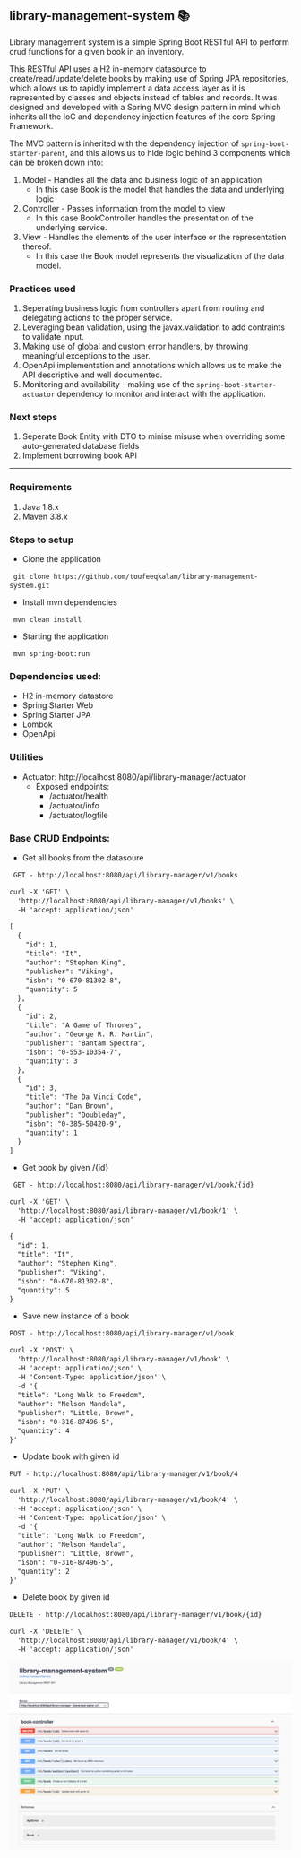 ## library-management-system 📚
Library management system is a simple Spring Boot RESTful API to perform crud functions for a given book in an inventory.

This RESTful API uses a H2 in-memory datasource to create/read/update/delete books by making use of Spring JPA repositories, which allows us to rapidly implement a data access layer as it is represented by classes and objects instead of tables and records.
It was designed and developed with a Spring MVC design pattern in mind which inherits all the IoC and dependency injection features of the core Spring Framework.

The MVC pattern is inherited with the dependency injection of `spring-boot-starter-parent`, and this allows us to hide logic behind 3 components which can be broken down into:

1. Model - Handles all the data and business logic of an application
   * In this case Book is the model that handles the data and underlying logic
2. Controller - Passes information from the model to view 
   * In this case BookController handles the presentation of the underlying service.
3. View - Handles the elements of the user interface or the representation thereof.
   * In this case the Book model represents the visualization of the data model.

### Practices used

1. Seperating business logic from controllers apart from routing and delegating actions to the proper service.
2. Leveraging bean validation, using the javax.validation to add contraints to validate input.
3. Making use of global and custom error handlers, by throwing meaningful exceptions to the user.
4. OpenApi implementation and annotations which allows us to make the API descriptive and well documented.
5. Monitoring and availability - making use of the `spring-boot-starter-actuator` dependency to monitor and interact with the application.

### Next steps

1. Seperate Book Entity with DTO to minise misuse when overriding some auto-generated database fields
2. Implement borrowing book API 

___

### Requirements

1. Java 1.8.x
2. Maven 3.8.x

### Steps to setup

* Clone the application
````
 git clone https://github.com/toufeeqkalam/library-management-system.git
````
* Install mvn dependencies
````
 mvn clean install
````
* Starting the application
````
 mvn spring-boot:run
````

### Dependencies used:
* H2 in-memory datastore
* Spring Starter Web
* Spring Starter JPA
* Lombok
* OpenApi

### Utilities
* Actuator: http://localhost:8080/api/library-manager/actuator
  * Exposed endpoints:
    * /actuator/health
    * /actuator/info
    * /actuator/logfile

### Base CRUD Endpoints:

* Get all books from the datasoure

````
 GET - http://localhost:8080/api/library-manager/v1/books
````

```
curl -X 'GET' \
  'http://localhost:8080/api/library-manager/v1/books' \
  -H 'accept: application/json'
```

````
[
  {
    "id": 1,
    "title": "It",
    "author": "Stephen King",
    "publisher": "Viking",
    "isbn": "0-670-81302-8",
    "quantity": 5
  },
  {
    "id": 2,
    "title": "A Game of Thrones",
    "author": "George R. R. Martin",
    "publisher": "Bantam Spectra",
    "isbn": "0-553-10354-7",
    "quantity": 3
  },
  {
    "id": 3,
    "title": "The Da Vinci Code",
    "author": "Dan Brown",
    "publisher": "Doubleday",
    "isbn": "0-385-50420-9",
    "quantity": 1
  }
]

````
* Get book by given /{id}

````
 GET - http://localhost:8080/api/library-manager/v1/book/{id}
````

````
curl -X 'GET' \
  'http://localhost:8080/api/library-manager/v1/book/1' \
  -H 'accept: application/json'
````

````
{
  "id": 1,
  "title": "It",
  "author": "Stephen King",
  "publisher": "Viking",
  "isbn": "0-670-81302-8",
  "quantity": 5
}
````
* Save new instance of a book

````
POST - http://localhost:8080/api/library-manager/v1/book
````

````
curl -X 'POST' \
  'http://localhost:8080/api/library-manager/v1/book' \
  -H 'accept: application/json' \
  -H 'Content-Type: application/json' \
  -d '{
  "title": "Long Walk to Freedom",
  "author": "Nelson Mandela",
  "publisher": "Little, Brown",
  "isbn": "0-316-87496-5",
  "quantity": 4
}'
````

* Update book with given id

````
PUT - http://localhost:8080/api/library-manager/v1/book/4
````

````
curl -X 'PUT' \
  'http://localhost:8080/api/library-manager/v1/book/4' \
  -H 'accept: application/json' \
  -H 'Content-Type: application/json' \
  -d '{
  "title": "Long Walk to Freedom",
  "author": "Nelson Mandela",
  "publisher": "Little, Brown",
  "isbn": "0-316-87496-5",
  "quantity": 2
}'
````

* Delete book by given id

````
DELETE - http://localhost:8080/api/library-manager/v1/book/{id}
````

````
curl -X 'DELETE' \
  'http://localhost:8080/api/library-manager/v1/book/4' \
  -H 'accept: application/json'
````

![open-api-endpoints](screenshots/open-api-endpoints.png)



  
